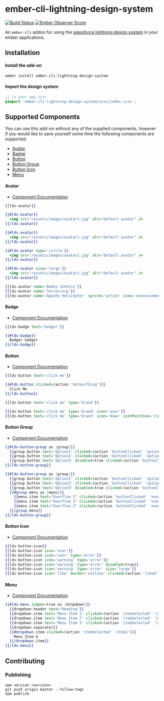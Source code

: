 # ember-cli-lightning-design-system

[![Build Status](https://travis-ci.org/jonnii/ember-cli-lightning-design-system.svg?branch=master)](https://travis-ci.org/jonnii/ember-cli-lightning-design-system) [![Ember Observer Score](https://emberobserver.com/badges/ember-cli-lightning-design-system.svg)](https://emberobserver.com/addons/ember-cli-lightning-design-system)

An `ember-cli` addon for using the [salesforce lightning design system](https://www.lightningdesignsystem.com)
in your ember applications.

## Installation

#### Install the add-on

```
ember install ember-cli-lightning-design-system
```

#### Import the design system

```scss
// in your app.scss
@import 'ember-cli-lightning-design-system/scss/index.scss';
```

## Supported Components

You can use this add-on without any of the supplied components, however if you would like
to save yourself some time the following components are supported.

 * [Avatar](#avatar)
 * [Badge](#badge)
 * [Button](#button)
 * [Button Group](#button-group)
 * [Button Icon](#button-icon)
 * [Menu](#menu)

#### Avatar

 - [Component Documentation](https://www.lightningdesignsystem.com/components/images/)

```hbs
{{lds-avatar}}

{{#lds-avatar}}
  <img src="/assets/images/avatar1.jpg" alt="default avatar" />
{{/lds-avatar}}

{{#lds-avatar}}
  <img src="/assets/images/avatar1.jpg" alt="default avatar" />
{{/lds-avatar}}

{{#lds-avatar type='circle'}}
  <img src="/assets/images/avatar1.jpg" alt="default avatar" />
{{/lds-avatar}}

{{#lds-avatar size='large'}}
  <img src="/assets/images/avatar1.jpg" alt="default avatar" />
{{/lds-avatar}}

{{lds-avatar name='Bobby Jenkins'}}
{{lds-avatar name='Terrorcorp'}}
{{lds-avatar name='Apache Helicopter' sprite='action' icon='announcement'}}
```

#### Badge

 - [Component Documentation](https://www.lightningdesignsystem.com/components/badges)

```hbs
{{lds-badge text='badger'}}

{{#lds-badge}}
  Badger badger
{{/lds-badge}}
```

#### Button

 - [Component Documentation](https://www.lightningdesignsystem.com/components/buttons)

```hbs
{{lds-button text='click me'}}

{{#lds-button clicked=(action 'doYourThing')}}
  Click Me
{{/lds-button}}

{{lds-button text='click me' type='brand'}}

{{lds-button text='click me' type='brand' icon='user'}}
{{lds-button text='click me' type='brand' icon='down' iconPosition='right'}}
```

#### Button Group

 - [Component Documentation](https://www.lightningdesignsystem.com/components/button-groups)

```hbs
{{#lds-button-group as |group|}}
  {{group.button text='Option1' clicked=(action 'buttonClicked' 'option1')}}
  {{group.button text='Option2' clicked=(action 'buttonClicked' 'option2')}}
  {{group.button text='Option3' disabled=true clicked=(action 'buttonClicked' 'option3')}}
{{/lds-button-group}}

{{#lds-button-group as |group|}}
  {{group.button text='Option1' clicked=(action 'buttonClicked' 'option1')}}
  {{group.button text='Option2' clicked=(action 'buttonClicked' 'option2')}}
  {{group.button text='Option3' disabled=true clicked=(action 'buttonClicked' 'option3')}}
  {{#group.menu as |menu|}}
    {{menu.item text="Overflow 1" clicked=(action 'buttonClicked' 'overflow1')}}
    {{menu.item text="Overflow 3" clicked=(action 'buttonClicked' 'overflow3')}}
    {{menu.item text="Overflow 2" clicked=(action 'buttonClicked' 'overflow2')}}
  {{/group.menu}}
{{/lds-button-group}}
```

#### Button Icon

 - [Component Documentation](https://www.lightningdesignsystem.com/components/button-icons)

```hbs
{{lds-button-icon}}
{{lds-button-icon icon='user'}}
{{lds-button-icon icon='user' type='error'}}
{{lds-button-icon icon='warning' type='error'}}
{{lds-button-icon icon='warning' type='error' disabled=true}}
{{lds-button-icon icon='warning' type='error' size='large'}}
{{lds-button-icon icon='like' border='outline' clicked=(action 'liked')}}
```

#### Menu

 - [Component Documentation](https://www.lightningdesignsystem.com/components/menus)

```hbs
{{#lds-menu isOpen=true as |dropdown|}}
  {{dropdown.header text="Heading"}}
  {{dropdown.item text='Menu Item 1' clicked=(action 'itemSelected' 'item1')}}
  {{dropdown.item text='Menu Item 2' clicked=(action 'itemSelected' 'item1')}}
  {{dropdown.item text='Menu Item 3' clicked=(action 'itemSelected' 'item1')}}
  {{dropdown.separator}}
  {{#dropdown.item clicked=(action 'itemSelected' 'item1')}}
    Menu Item 4
  {{/dropdown.item}}
{{/lds-menu}}

```

## Contributing 

### Publishing 

```
npm version <version>
git push origin master --follow-tags
npm publish
```
